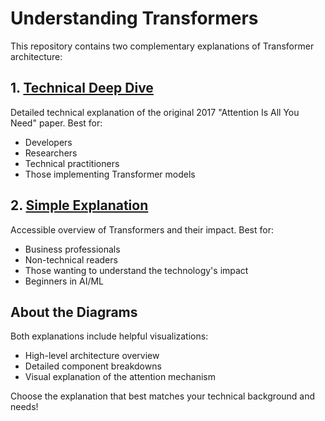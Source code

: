 # Understanding Transformers

This repository contains two complementary explanations of Transformer architecture:

## 1. [Technical Deep Dive](technical-transformer-explanation.md)

Detailed technical explanation of the original 2017 "Attention Is All You Need" paper. Best for:

- Developers
- Researchers
- Technical practitioners
- Those implementing Transformer models

## 2. [Simple Explanation](simple-transformer-explanation.md)

Accessible overview of Transformers and their impact. Best for:

- Business professionals
- Non-technical readers
- Those wanting to understand the technology's impact
- Beginners in AI/ML

## About the Diagrams

Both explanations include helpful visualizations:

- High-level architecture overview
- Detailed component breakdowns
- Visual explanation of the attention mechanism

Choose the explanation that best matches your technical background and needs!
